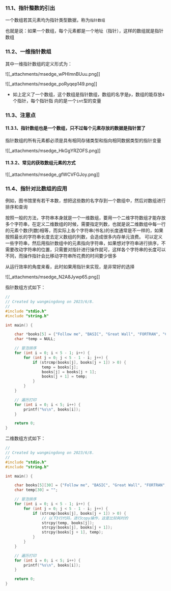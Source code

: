 ### 11.1、指针整数的引出

一个数组若其元素均为指针类型数据，称为`指针数组`

也就是说：如果一个数组，每个元素都是一个地址（指针），这样的数组就是指针数组

### 11.2、一维指针数组

其中一维指针数组的定义形式为：

![[_attachments/msedge_wPHlmnBUuu.png]]

![[_attachments/msedge_poRyqep149.png]]

- 如上定义了一个数组，这个数组是指针数组，数组的名字是`p`，数组的能存放`4`个指针，每个指针指 向的是一个`int`型的变量

### 11.3、注意点

#### 11.3.1、指针数组也是一个数组，只不过每个元素存放的数据是指针罢了

指针数组的所有元素都必须是具有相同存储类型和指向相同数据类型的指针变量

![[_attachments/msedge_HkGgYRZOFS.png]]

#### 11.3.2、常见的获取数组元素的方式

![[_attachments/msedge_gfWCVFGJoy.png]]

### 11.4、指针对比数组的应用

例如，图书馆里有若干本数，想把这些数的名字存到一个数组中，然后对数组进行排序和查询

按照一般的方法，字符串本身就是一个一维数组，要用一个二维字符数组才能存放多个字符串，在定义二维数组的时候，需要指定列数，也就是说二维数组中每一行的元素个数(列数)相等，而实际上各个字符串(书名)的长度通常是不一样的，如果按照最长的字符串长度去定义数组的列数，会造成很多内存单元浪费。 可以定义一些字符串，然后用指针数组中的元素指向字符串，如果想对字符串进行排序，不需要改动字符串的位置，只需要对指针进行操作就可，这样各个字符串的长度可以不同，而操作指针会比移动字符串所花费的时间要少很多

从运行效率的角度来看，此时如果用指针来实现，是非常好的选择

![[_attachments/msedge_N2A8Jywp65.png]]

指针数组方式如下：

```c
//
// Created by wangmingdong on 2023/6/8.
//
#include "stdio.h"
#include "string.h"

int main() {

    char *books[5] = {"Follow me", "BASIC", "Great Wall", "FORTRAN", "Computer design"};
    char *temp = NULL;

    // 冒泡排序
    for (int i = 0; i < 5 - 1; i++) {
        for (int j = 0; j < 5 - 1 - i; j++) {
            if (strcmp(books[j], books[j + 1]) > 0) {
                temp = books[j];
                books[j] = books[j + 1];
                books[j + 1] = temp;
            }
        }
    }

    // 遍历打印
    for (int i = 0; i < 5; i++) {
        printf("%s\n", books[i]);
    }

    return 0;
}
```

二维数组方式如下：

```c
//
// Created by wangmingdong on 2023/6/8.
//
#include "stdio.h"
#include "string.h"

int main() {

    char books[5][30] = {"Follow me", "BASIC", "Great Wall", "FORTRAN", "Computer design"};
    char temp[30] = "";

    // 冒泡排序
    for (int i = 0; i < 5 - 1; i++) {
        for (int j = 0; j < 5 - 1 - i; j++) {
            if (strcmp(books[j], books[j + 1]) > 0) {
                // 以下3行代码，进行copy操作，这是比较耗时的
                strcpy(temp, books[j]);
                strcpy(books[j], books[j + 1]);
                strcpy(books[j + 1], temp);
            }
        }
    }

    // 遍历打印
    for (int i = 0; i < 5; i++) {
        printf("%s\n", books[i]);
    }

    return 0;
}
```
